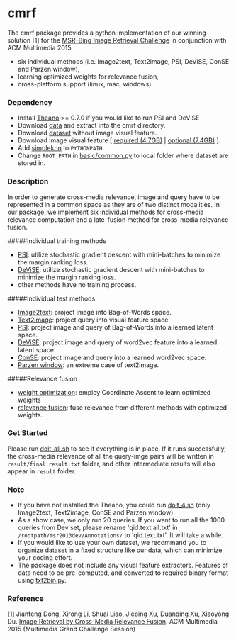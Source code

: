 # cmrf


The cmrf package provides a python implementation of our winning solution [1] for the [MSR-Bing Image Retrieval Challenge](http://research.microsoft.com/en-US/projects/irc/) in conjunction with ACM Multimedia 2015.
* six individual methods (i.e. Image2text, Text2image, PSI, DeViSE, ConSE and Parzen window),
* learning optimized weights for relevance fusion,
* cross-platform support (linux, mac, windows).


### Dependency
* Install [Theano](http://deeplearning.net/software/theano/install.html#install) >= 0.7.0 if you would like to run PSI and DeViSE
* Download [data](http://) and extract into the cmrf directory.
* Download [dataset](http://www.mmc.ruc.edu.cn/research/irc2015/data/rucmmc_irc2015_data.tar.gz) without image visual feature.
* Download image visual feature [ [required (4.7GB)](http://www.mmc.ruc.edu.cn/research/irc2015/data/rucmmc_irc2015_required_feature.tar.gz) | [optional (7.4GB)](http://www.mmc.ruc.edu.cn/research/irc2015/data/rucmmc_irc2015_optional_feature.tar.gz) ].
* Add [simpleknn](simpleknn) to `PYTHONPATH`.
* Change `ROOT_PATH` in [basic/common.py](basic/common.py) to local folder where dataset are stored in.



### Description
In order to generate cross-media relevance, image and query have to be represented in a common space as they are of two distinct modalities. In our package, we implement six individual methods for cross-media relevance computation and a late-fusion method for cross-media relevance fusion.


#####Individual training methods
* [PSI](model/psi_model.py):  utilize stochastic gradient descent with mini-batches to minimize the margin ranking loss.
* [DeViSE](model/devise_model.py):  utilize stochastic gradient descent with mini-batches to minimize the margin ranking loss.
* other methods have no training process.

#####Individual test methods
* [Image2text](image2text.py): project image into Bag-of-Words space.
* [Text2image](text2image.py): project query into visual feature space.
* [PSI](psi.py):  project image and query of Bag-of-Words into a learned latent space.
* [DeViSE](devise.py):  project image and query of word2vec feature into a learned latent space.
* [ConSE](conse.py):  project image and query into a learned word2vec space.
* [Parzen window](parzenWindow.py): an extreme case of text2image.

#####Relevance fusion
* [weight optimization](weightOptimization.py): employ Coordinate Ascent to learn optimized weights
* [relevance fusion](relevanceFusion.py): fuse relevance from different methods with optimized weights.



### Get Started
Please run [doit_all.sh](doit_all.sh) to see if everything is in place.
If it runs successfully, the cross-media relevance of all the query-imge pairs will be written in `result/final.result.txt` folder, and other intermediate results will also appear in `result` folder.


### Note
* If you have not installed the Theano, you could run [doit_4.sh](doit_4.sh) (only Image2text, Text2image, ConSE and Parzen window)
* As a show case, we only run 20 queries. If you want to run all the 1000 queries from Dev set, please rename  'qid.text.all.txt' in `/rootpath/msr2013dev/Annotations/` to 'qid.text.txt'. It will take a while.
* If you would like to use your own dataset, we recommand you to organize dataset in a fixed structure like our data, which can minimize your coding effort.
* The package does not include any visual feature extractors. Features of data need to be pre-computed, and converted to required binary format using [txt2bin.py](simpleknn/txt2bin.py).


### Reference

[1] Jianfeng Dong, Xirong Li, Shuai Liao, Jieping Xu, Duanqing Xu, Xiaoyong Du. [Image Retrieval by Cross-Media Relevance Fusion](http://www.mmc.ruc.edu.cn/research/irc2015/p173-dong.pdf). ACM Multimedia 2015 (Multimedia Grand Challenge Session)
